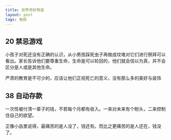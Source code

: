 ```yaml
---
title: 世界奇妙物语
layout: post
tags: 电视
---
```


## 20 禁忌游戏

小孩子对死还没有正确的认识，从小男孩踩死虫子再做成坟堆对它们进行祭拜可以看出。家长告诉他们要尊重生命，生命是可以轮回的，他们就会信以为真，并不会区分是人或是其他生命。

严肃的教育是不可少的，应该让他们正视死亡的意义，没有那么多的美好与装饰

## 38 自动存款

一次性被付清一辈子的钱，不若每个月都有收入。一来对未来有个盼头，二来控制住自己的欲望。

正像小品里说得，最痛苦的是人没了，钱还有。而比之更痛苦的是人还在，钱没了。